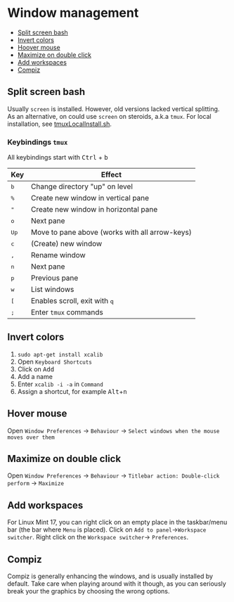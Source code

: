 # Window management

* [Split screen bash](#split-screen-bash)
* [Invert colors](#invert-colors)
* [Hoover mouse](#hoover-mouse)
* [Maximize on double click](#maximize-on-double-click)
* [Add workspaces](#add-workspaces)
* [Compiz](#compiz)

## Split screen bash
Usually `screen` is installed. However, old versions lacked vertical splitting.
As an alternative, on could use `screen` on steroids, a.k.a `tmux`. For local
installation, see [tmuxLocalInstall.sh](shellScripts/tmuxLocalInstall.sh).

### Keybindings `tmux`

All keybindings start with <kbd>Ctrl</kbd> + <kbd>b</kbd>

Key           | Effect
--------------|-----------------------------------------------
<kbd>b</kbd>  | Change directory "up" on level
<kbd>%</kbd>  | Create new window in vertical pane
<kbd>"</kbd>  | Create new window in horizontal pane
<kbd>o</kbd>  | Next pane
<kbd>Up</kbd> | Move to pane above (works with all arrow-keys)
<kbd>c</kbd>  | (Create) new window
<kbd>,</kbd>  | Rename window
<kbd>n</kbd>  | Next pane
<kbd>p</kbd>  | Previous pane
<kbd>w</kbd>  | List windows
<kbd>[</kbd>  | Enables scroll, exit with <kbd>q</kbd>
<kbd>;</kbd>  | Enter `tmux` commands



## Invert colors
1. `sudo apt-get install xcalib`
2. Open `Keyboard Shortcuts`
3. Click on <kbd>Add</kbd>
4. Add a name
5. Enter `xcalib -i -a` in `Command`
6. Assign a shortcut, for example <kbd>Alt</kbd>+<kbd>n</kbd>

## Hover mouse
Open `Window Preferences` -> `Behaviour` -> `Select windows when the mouse moves
over them`

## Maximize on double click
Open `Window Preferences` -> `Behaviour` -> `Titlebar action: Double-click
perform` -> `Maximize`

## Add workspaces
For Linux Mint 17, you can right click on an empty place in the taskbar/menu bar
(the bar where `Menu` is placed). Click on `Add to panel`->`Workspace
switcher`. Right click on the `Workspace switcher`-> `Preferences`.

## Compiz
Compiz is generally enhancing the windows, and is usually installed by default.
Take care when playing around with it though, as you can seriously break your
the graphics by choosing the wrong options.
